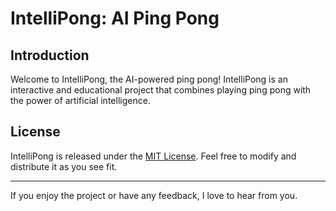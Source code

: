 # IntelliPong: AI Ping Pong

## Introduction

Welcome to IntelliPong, the AI-powered ping pong! IntelliPong is an interactive and educational project that combines playing ping pong with the power of artificial intelligence.

## License

IntelliPong is released under the [MIT License](LICENSE). Feel free to modify and distribute it as you see fit.

---

If you enjoy the project or have any feedback, I love to hear from you.
